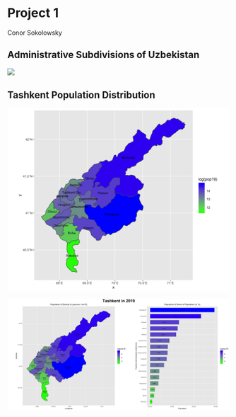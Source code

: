 # Project 1

Conor Sokolowsky

## Administrative Subdivisions of Uzbekistan

![](UzbekistanBoundaries.png)

## Tashkent Population Distribution

![](tashkentpop19.png)

![](TashkentPopPlots.png)
